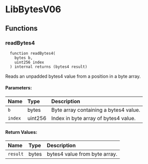 # LibBytesV06





## Functions
### readBytes4
```solidity
  function readBytes4(
    bytes b,
    uint256 index
  ) internal returns (bytes4 result)
```
Reads an unpadded bytes4 value from a position in a byte array.


#### Parameters:
| Name | Type | Description                                                          |
| :--- | :--- | :------------------------------------------------------------------- |
|`b` | bytes | Byte array containing a bytes4 value.
|`index` | uint256 | Index in byte array of bytes4 value.

#### Return Values:
| Name                           | Type          | Description                                                                  |
| :----------------------------- | :------------ | :--------------------------------------------------------------------------- |
|`result`| bytes | bytes4 value from byte array.





